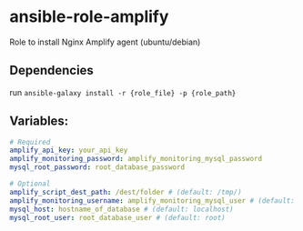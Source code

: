 # ansible-role-amplify
Role to install Nginx Amplify agent (ubuntu/debian)

## Dependencies
run `ansible-galaxy install -r {role_file} -p {role_path}`

## Variables:

```yaml
# Required
amplify_api_key: your_api_key 
amplify_monitoring_password: amplify_monitoring_mysql_password
mysql_root_password: root_database_password

# Optional
amplify_script_dest_path: /dest/folder # (default: /tmp/)
amplify_monitoring_username: amplify_monitoring_mysql_user # (default: amplify)
mysql_host: hostname_of_database # (default: localhost)
mysql_root_user: root_database_user # (default: root)
```
